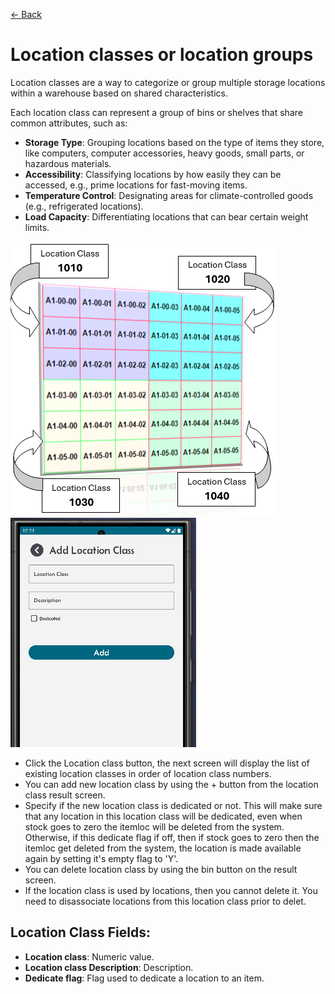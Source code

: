 [← Back](miniWMSConfiguration.md)

# Location classes or location groups

Location classes are a way to categorize or group multiple storage locations within a warehouse based on shared characteristics.

Each location class can represent a group of bins or shelves that share common attributes, such as:

- **Storage Type**: Grouping locations based on the type of items they store, like computers, computer accessories, heavy goods, small parts, or hazardous materials.
- **Accessibility**: Classifying locations by how easily they can be accessed, e.g., prime locations for fast-moving items.
- **Temperature Control**: Designating areas for climate-controlled goods (e.g., refrigerated locations).
- **Load Capacity**: Differentiating locations that can bear certain weight limits.

![Step 1](asset/locationClass.png)
![Step 2](asset/locationClassAdd.png)

- Click the Location class button, the next screen will display the list of existing location classes in order of location class numbers.
- You can add new location class by using the + button from the location class result screen.
- Specify if the new location class is dedicated or not. This will make sure that any location in this location class will be dedicated, even when stock goes to zero the itemloc will be deleted from the system. Otherwise, if this dedicate flag if off, then if stock goes to zero then the itemloc get deleted from the system, the location is made available again by setting it's empty flag to 'Y'.
- You can delete location class by using the bin button on the result screen.
- If the location class is used by locations, then you cannot delete it. You need to disassociate locations from this location class prior to delet.
  

## Location Class Fields:

- **Location class**: Numeric value.
- **Location class Description**: Description.
- **Dedicate flag**: Flag used to dedicate a location to an item.

